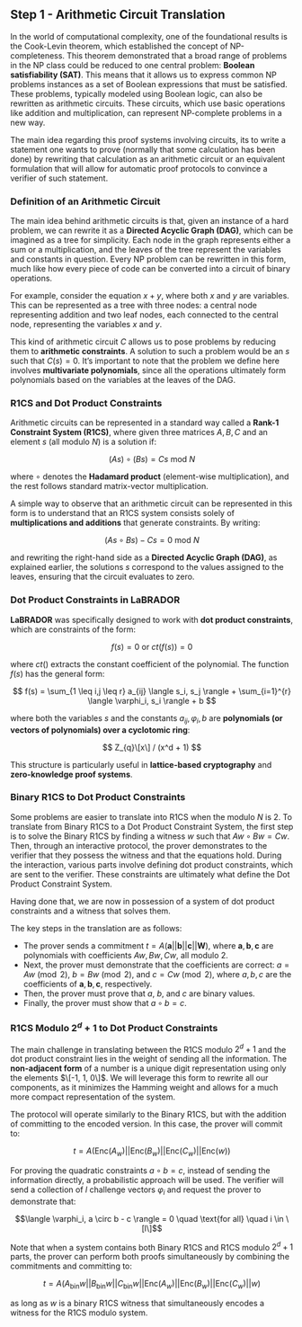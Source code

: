 ## Step 1 - Arithmetic Circuit Translation

In the world of computational complexity, one of the foundational results is the Cook-Levin theorem, which established the concept of NP-completeness. This theorem demonstrated that a broad range of problems in the NP class could be reduced to one central problem: **Boolean satisfiability (SAT)**. This means that it allows us to express common NP problems instances as a set of Boolean expressions that must be satisfied. These problems, typically modeled using Boolean logic, can also be rewritten as arithmetic circuits. These circuits, which use basic operations like addition and multiplication, can represent NP-complete problems in a new way.

The main idea regarding this proof systems involving circuits, its to write a statement one wants to prove (normally that some calculation has been done) by rewriting that calculation as an arithmetic circuit or an equivalent formulation that will allow for automatic proof protocols to convince a verifier of such statement.

### Definition of an Arithmetic Circuit

The main idea behind arithmetic circuits is that, given an instance of a hard problem, we can rewrite it as a **Directed Acyclic Graph (DAG)**, which can be imagined as a tree for simplicity. Each node in the graph represents either a sum or a multiplication, and the leaves of the tree represent the variables and constants in question. Every NP problem can be rewritten in this form, much like how every piece of code can be converted into a circuit of binary operations.

For example, consider the equation $x + y$, where both $x$ and $y$ are variables. This can be represented as a tree with three nodes: a central node representing addition and two leaf nodes, each connected to the central node, representing the variables $x$ and $y$.

This kind of arithmetic circuit $C$ allows us to pose problems by reducing them to **arithmetic constraints**. A solution to such a problem would be an $s$ such that $C(s) = 0$. It’s important to note that the problem we define here involves **multivariate polynomials**, since all the operations ultimately form polynomials based on the variables at the leaves of the DAG.

### R1CS and Dot Product Constraints

Arithmetic circuits can be represented in a standard way called a **Rank-1 Constraint System (R1CS)**, where given three matrices $A, B, C$ and an element $s$ (all modulo $N$) is a solution if:

$$
(A s) \circ (B s) = C s \text{ mod } N
$$

where $\circ$ denotes the **Hadamard product** (element-wise multiplication), and the rest follows standard matrix-vector multiplication.  

A simple way to observe that an arithmetic circuit can be represented in this form is to understand that an R1CS system consists solely of **multiplications and additions** that generate constraints. By writing:

$$
(As \circ Bs) - Cs = 0 \text{ mod } N
$$

and rewriting the right-hand side as a **Directed Acyclic Graph (DAG)**, as explained earlier, the solutions $s$ correspond to the values assigned to the leaves, ensuring that the circuit evaluates to zero.

### Dot Product Constraints in LaBRADOR

**LaBRADOR** was specifically designed to work with **dot product constraints**, which are constraints of the form:

$$
f(s)=0 \text{ or } ct(f(s)) = 0
$$

where $ct()$ extracts the constant coefficient of the polynomial. The function $f(s)$ has the general form:

$$
f(s) = \sum_{1 \leq i,j \leq r} a_{ij} \langle s_i, s_j \rangle + \sum_{i=1}^{r} \langle \varphi_i, s_i \rangle + b
$$

where both the variables $s$ and the constants $a_{ij}, \varphi_i, b$ are **polynomials (or vectors of polynomials) over a cyclotomic ring**:

$$
Z_{q}\[x\] / (x^d + 1)
$$

This structure is particularly useful in **lattice-based cryptography** and **zero-knowledge proof systems**.


### Binary R1CS to Dot Product Constraints

Some problems are easier to translate into R1CS when the modulo $N$ is $2$. To translate from Binary R1CS to a Dot Product Constraint System, the first step is to solve the Binary R1CS by finding a witness $w$ such that $A w \circ B w = C w$. Then, through an interactive protocol, the prover demonstrates to the verifier that they possess the witness and that the equations hold. During the interaction, various parts involve defining dot product constraints, which are sent to the verifier. These constraints are ultimately what define the Dot Product Constraint System.

Having done that, we are now in possession of a system of dot product constraints and a witness that solves them.

The key steps in the translation are as follows:
- The prover sends a commitment $t = A(\mathbf{a} || \mathbf{b} || \mathbf{c} || \mathbf{W})$, where $\mathbf{a}, \mathbf{b}, \mathbf{c}$ are polynomials with coefficients $A w, B w, C w$, all modulo $2$.
- Next, the prover must demonstrate that the coefficients are correct: $a = A w \pmod{2}$, $b = B w \pmod{2}$, and $c = C w \pmod{2}$, where $a, b, c$ are the coefficients of $\mathbf{a}, \mathbf{b}, \mathbf{c}$, respectively.
- Then, the prover must prove that $a$, $b$, and $c$ are binary values.
- Finally, the prover must show that $a \circ b = c$.


### R1CS Modulo $2^{d}+1$ to Dot Product Constraints

The main challenge in translating between the R1CS modulo $2^{d}+1$ and the dot product constraint lies in the weight of sending all the information. The **non-adjacent form** of a number is a unique digit representation using only the elements $\[-1, 1, 0\]$. We will leverage this form to rewrite all our components, as it minimizes the Hamming weight and allows for a much more compact representation of the system. 

The protocol will operate similarly to the Binary R1CS, but with the addition of committing to the encoded version. In this case, the prover will commit to:

$$t = A(\text{Enc}(A_w) || \text{Enc}(B_w) || \text{Enc}(C_w) || \text{Enc}(w))$$

For proving the quadratic constraints $a \circ b = c$, instead of sending the information directly, a probabilistic approach will be used. The verifier will send a collection of $l$ challenge vectors $\varphi_i$ and request the prover to demonstrate that:

$$\langle \varphi_i, a \circ b - c \rangle = 0 \quad \text{for all} \quad i \in \[l\]$$

Note that when a system contains both Binary R1CS and R1CS modulo $2^{d}+1$ parts, the prover can perform both proofs simultaneously by combining the commitments and committing to:

$$t = A(A_{\text{bin}}w || B_{\text{bin}}w || C_{\text{bin}}w || \text{Enc}(A_w) || \text{Enc}(B_w) || \text{Enc}(C_w) || w)$$

as long as $w$ is a binary R1CS witness that simultaneously encodes a witness for the R1CS modulo system.





